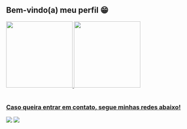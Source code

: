 ## Bem-vindo(a) meu perfil 😁

 <div>
   <a href="https://github.com/JhonnyNikollass">
   <img height="180em" src="https://github-readme-stats.vercel.app/api?username=JhonnyNikollass&show_icons=true&theme=tokyonight&include_all_commits=true&count_private=true"/>
   <img height="180em" src="https://github-readme-stats.vercel.app/api/top-langs/?username=JhonnyNikollass&layout=compact&langs_count=6&theme=tokyonight"/>
</div>
    
<br>
 
### Caso queira entrar em contato, segue minhas redes abaixo!
 
<div> 
  <a href = "https://contacts.google.com/contact/635880b38a54bc3e?edit=1"><img src="https://img.shields.io/badge/-Gmail-%23333?style=for-the-badge&logo=gmail&logoColor=white" target="_blank"></a>
  <a href="https://www.linkedin.com/in/jhonny-nikollas-9546b823a" target="_blank"><img src="https://img.shields.io/badge/-LinkedIn-%230077B5?style=for-the-badge&logo=linkedin&logoColor=white" target="_blank"></a>
</div>
